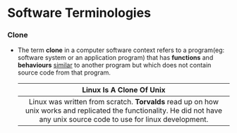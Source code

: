 # Software Terminologies

### Clone

- The term **clone** in a computer software context refers to a program(eg: software system or an application program) that has **functions** and **behaviours** <u>similar</u> to another program but which does not contain source code from that program.

	|                   Linux Is A Clone Of Unix                   |
	| :----------------------------------------------------------: |
	| Linux was written from scratch. **Torvalds** read up on how unix works and replicated the functionality. He did not have any unix source code to use for linux development. |

	



